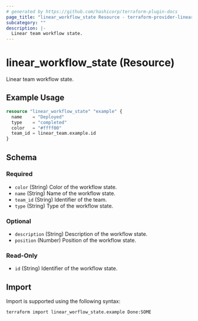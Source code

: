 ```yaml
---
# generated by https://github.com/hashicorp/terraform-plugin-docs
page_title: "linear_workflow_state Resource - terraform-provider-linear"
subcategory: ""
description: |-
  Linear team workflow state.
---
```


# linear_workflow_state (Resource)

Linear team workflow state.

## Example Usage

```terraform
resource "linear_workflow_state" "example" {
  name    = "Deployed"
  type    = "completed"
  color   = "#ffff00"
  team_id = linear_team.example.id
}
```

<!-- schema generated by tfplugindocs -->
## Schema

### Required

- `color` (String) Color of the workflow state.
- `name` (String) Name of the workflow state.
- `team_id` (String) Identifier of the team.
- `type` (String) Type of the workflow state.

### Optional

- `description` (String) Description of the workflow state.
- `position` (Number) Position of the workflow state.

### Read-Only

- `id` (String) Identifier of the workflow state.

## Import

Import is supported using the following syntax:

```shell
terraform import linear_worflow_state.example Done:SOME
```
